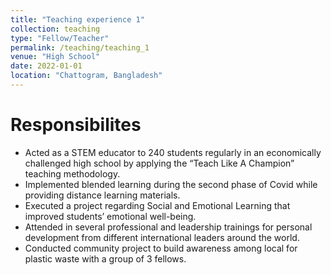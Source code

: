 ```yaml
---
title: "Teaching experience 1"
collection: teaching
type: "Fellow/Teacher"
permalink: /teaching/teaching_1
venue: "High School"
date: 2022-01-01
location: "Chattogram, Bangladesh"
---
```


Responsibilites
======
* Acted as a STEM educator to 240 students regularly in an economically challenged high school by applying the “Teach Like A  Champion” teaching methodology.
* Implemented blended learning during the second phase of Covid while providing distance learning materials.
* Executed a project regarding Social and Emotional Learning that improved students’ emotional well-being.
* Attended in several professional and leadership trainings for personal development from different international leaders around the world.
* Conducted community project to build awareness among local for plastic waste with a group of 3 fellows.

